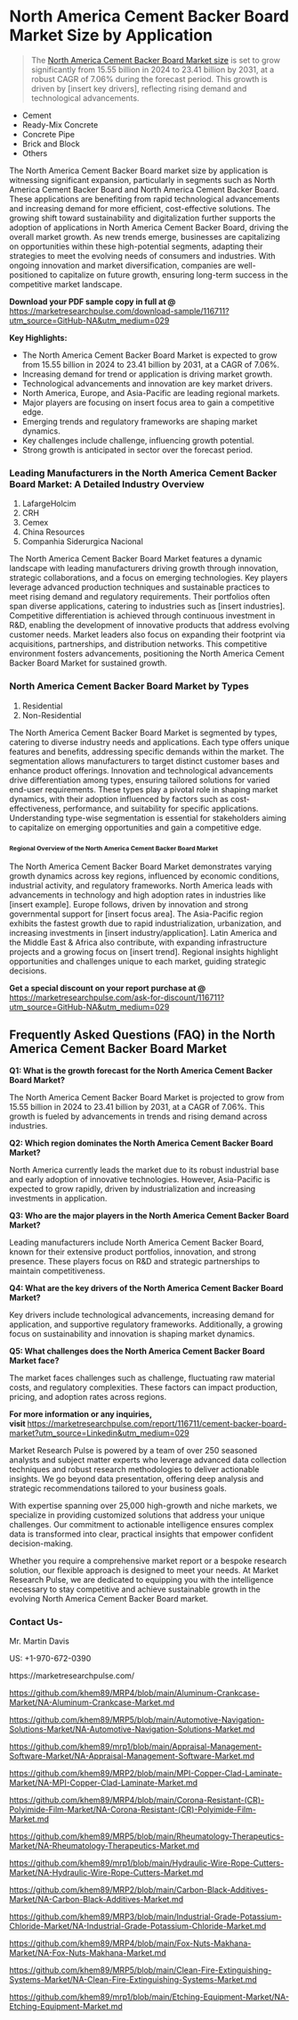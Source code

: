 <h1>North America Cement Backer Board Market&nbsp;Size by Application</h1><blockquote><p>The <a href="https://marketresearchpulse.com/download-sample/116711?utm_source=GitHub-NA&amp;utm_medium=029">North America Cement Backer Board Market size</a> is set to grow significantly from 15.55 billion in 2024 to 23.41 billion by 2031, at a robust CAGR of 7.06% during the forecast period. This growth is driven by [insert key drivers], reflecting rising demand and technological advancements.</p></blockquote><ul><li>Cement <li> Ready-Mix Concrete <li> Concrete Pipe <li> Brick and Block <li> Others</li></ul><p>The North America Cement Backer Board market size by application is witnessing significant expansion, particularly in segments such as North America Cement Backer Board and North America Cement Backer Board. These applications are benefiting from rapid technological advancements and increasing demand for more efficient, cost-effective solutions. The growing shift toward sustainability and digitalization further supports the adoption of applications in North America Cement Backer Board, driving the overall market growth. As new trends emerge, businesses are capitalizing on opportunities within these high-potential segments, adapting their strategies to meet the evolving needs of consumers and industries. With ongoing innovation and market diversification, companies are well-positioned to capitalize on future growth, ensuring long-term success in the competitive market landscape.</p><p><strong>Download your PDF sample copy in full at @ </strong><a href="https://marketresearchpulse.com/download-sample/116711?utm_source=GitHub-NA&amp;utm_medium=029">https://marketresearchpulse.com/download-sample/116711?utm_source=GitHub-NA&amp;utm_medium=029</a></p><p><strong>Key Highlights: </strong></p><ul><li>The North America Cement Backer Board Market is expected to grow from 15.55 billion in 2024 to 23.41 billion by 2031, at a CAGR of 7.06%.</li><li>Increasing demand for trend or application is driving market growth.</li><li>Technological advancements and innovation are key market drivers.</li><li>North America, Europe, and Asia-Pacific are leading regional markets.</li><li>Major players are focusing on insert focus area to gain a competitive edge.</li><li>Emerging trends and regulatory frameworks are shaping market dynamics.</li><li>Key challenges include challenge, influencing growth potential.</li><li>Strong growth is anticipated in sector over the forecast period.</li></ul><h3>Leading Manufacturers in the North America Cement Backer Board Market: A Detailed Industry Overview</h3><ol><li>LafargeHolcim</li><li>CRH</li><li>Cemex</li><li>China Resources</li><li>Companhia Siderurgica Nacional</li></ol><div class="flex max-w-full flex-col flex-grow"><div class="min-h-8 text-message flex w-full flex-col items-end gap-2 whitespace-normal break-words [.text-message+&amp;]:mt-5" dir="auto" data-message-author-role="assistant" data-message-id="fd8432e4-4910-450d-b182-61b7bfb0a01f" data-message-model-slug="gpt-4o"><div class="flex w-full flex-col gap-1 empty:hidden first:pt-[3px]"><div class="markdown prose w-full break-words dark:prose-invert light"><p>The North America Cement Backer Board Market features a dynamic landscape with leading manufacturers driving growth through innovation, strategic collaborations, and a focus on emerging technologies. Key players leverage advanced production techniques and sustainable practices to meet rising demand and regulatory requirements. Their portfolios often span diverse applications, catering to industries such as [insert industries]. Competitive differentiation is achieved through continuous investment in R&amp;D, enabling the development of innovative products that address evolving customer needs. Market leaders also focus on expanding their footprint via acquisitions, partnerships, and distribution networks. This competitive environment fosters advancements, positioning the North America Cement Backer Board Market for sustained growth.</p></div></div></div></div><h3>North America Cement Backer Board Market by Types</h3><ol><li>Residential <li> Non-Residential</li></ol><div class="flex max-w-full flex-col flex-grow"><div class="min-h-8 text-message flex w-full flex-col items-end gap-2 whitespace-normal break-words [.text-message+&amp;]:mt-5" dir="auto" data-message-author-role="assistant" data-message-id="084470be-0bb7-4664-bddf-5156b4f41249" data-message-model-slug="gpt-4o-mini"><div class="flex w-full flex-col gap-1 empty:hidden first:pt-[3px]"><div class="markdown prose w-full break-words dark:prose-invert light"><p>The North America Cement Backer Board Market is segmented by types, catering to diverse industry needs and applications. Each type offers unique features and benefits, addressing specific demands within the market. The segmentation allows manufacturers to target distinct customer bases and enhance product offerings. Innovation and technological advancements drive differentiation among types, ensuring tailored solutions for varied end-user requirements. These types play a pivotal role in shaping market dynamics, with their adoption influenced by factors such as cost-effectiveness, performance, and suitability for specific applications. Understanding type-wise segmentation is essential for stakeholders aiming to capitalize on emerging opportunities and gain a competitive edge.</p></div></div></div></div><h3><span style="font-size: 11px;">Regional Overview of the North America Cement Backer Board Market</span></h3><div class="flex max-w-full flex-col flex-grow"><div class="min-h-8 text-message flex w-full flex-col items-end gap-2 whitespace-normal break-words [.text-message+&amp;]:mt-5" dir="auto" data-message-author-role="assistant" data-message-id="e9038762-ce64-4e30-91c9-9bd413514231" data-message-model-slug="gpt-4o-mini"><div class="flex w-full flex-col gap-1 empty:hidden first:pt-[3px]"><div class="markdown prose w-full break-words dark:prose-invert light"><p>The North America Cement Backer Board Market demonstrates varying growth dynamics across key regions, influenced by economic conditions, industrial activity, and regulatory frameworks. North America leads with advancements in technology and high adoption rates in industries like [insert example]. Europe follows, driven by innovation and strong governmental support for [insert focus area]. The Asia-Pacific region exhibits the fastest growth due to rapid industrialization, urbanization, and increasing investments in [insert industry/application]. Latin America and the Middle East &amp; Africa also contribute, with expanding infrastructure projects and a growing focus on [insert trend]. Regional insights highlight opportunities and challenges unique to each market, guiding strategic decisions.</p></div></div></div></div><p><strong>Get a special discount on your report purchase at @ </strong><a href="https://marketresearchpulse.com/ask-for-discount/116711?utm_source=GitHub-NA&amp;utm_medium=029">https://marketresearchpulse.com/ask-for-discount/116711?utm_source=GitHub-NA&amp;utm_medium=029</a></p><h2>Frequently Asked Questions (FAQ) in the North America Cement Backer Board Market</h2><p><strong>Q1: What is the growth forecast for the North America Cement Backer Board Market?</strong></p><p>The North America Cement Backer Board Market is projected to grow from 15.55 billion in 2024 to 23.41 billion by 2031, at a CAGR of 7.06%. This growth is fueled by advancements in trends and rising demand across industries.</p><p><strong>Q2: Which region dominates the North America Cement Backer Board Market?</strong></p><p>North America currently leads the market due to its robust industrial base and early adoption of innovative technologies. However, Asia-Pacific is expected to grow rapidly, driven by industrialization and increasing investments in application.</p><p><strong>Q3: Who are the major players in the North America Cement Backer Board Market?</strong></p><p>Leading manufacturers include North America Cement Backer Board, known for their extensive product portfolios, innovation, and strong presence. These players focus on R&amp;D and strategic partnerships to maintain competitiveness.</p><p><strong>Q4: What are the key drivers of the North America Cement Backer Board Market?</strong></p><p>Key drivers include technological advancements, increasing demand for application, and supportive regulatory frameworks. Additionally, a growing focus on sustainability and innovation is shaping market dynamics.</p><p><strong>Q5: What challenges does the North America Cement Backer Board Market face?</strong></p><p>The market faces challenges such as challenge, fluctuating raw material costs, and regulatory complexities. These factors can impact production, pricing, and adoption rates across regions.</p><p><strong>For more information or any inquiries, visit&nbsp;</strong><a href="https://marketresearchpulse.com/report/116711/cement-backer-board-market?utm_source=Linkedin&utm_medium=029">https://marketresearchpulse.com/report/116711/cement-backer-board-market?utm_source=Linkedin&utm_medium=029</a></p><p>Market Research Pulse is powered by a team of over 250 seasoned analysts and subject matter experts who leverage advanced data collection techniques and robust research methodologies to deliver actionable insights. We go beyond data presentation, offering deep analysis and strategic recommendations tailored to your business goals.</p><p>With expertise spanning over 25,000 high-growth and niche markets, we specialize in providing customized solutions that address your unique challenges. Our commitment to actionable intelligence ensures complex data is transformed into clear, practical insights that empower confident decision-making.</p><p>Whether you require a comprehensive market report or a bespoke research solution, our flexible approach is designed to meet your needs. At Market Research Pulse, we are dedicated to equipping you with the intelligence necessary to stay competitive and achieve sustainable growth in the evolving North America Cement Backer Board market.</p><h3><strong>Contact Us-</strong></h3><p>Mr. Martin Davis</p><p>US: +1-970-672-0390</p><p>https://marketresearchpulse.com/</p><p><a href="https://github.com/khem89/MRP4/blob/main/Aluminum-Crankcase-Market/NA-Aluminum-Crankcase-Market.md">https://github.com/khem89/MRP4/blob/main/Aluminum-Crankcase-Market/NA-Aluminum-Crankcase-Market.md</a></p><p><a href="https://github.com/khem89/MRP5/blob/main/Automotive-Navigation-Solutions-Market/NA-Automotive-Navigation-Solutions-Market.md">https://github.com/khem89/MRP5/blob/main/Automotive-Navigation-Solutions-Market/NA-Automotive-Navigation-Solutions-Market.md</a></p><p><a href="https://github.com/khem89/mrp1/blob/main/Appraisal-Management-Software-Market/NA-Appraisal-Management-Software-Market.md">https://github.com/khem89/mrp1/blob/main/Appraisal-Management-Software-Market/NA-Appraisal-Management-Software-Market.md</a></p><p><a href="https://github.com/khem89/MRP2/blob/main/MPI-Copper-Clad-Laminate-Market/NA-MPI-Copper-Clad-Laminate-Market.md">https://github.com/khem89/MRP2/blob/main/MPI-Copper-Clad-Laminate-Market/NA-MPI-Copper-Clad-Laminate-Market.md</a></p><p><a href="https://github.com/khem89/MRP4/blob/main/Corona-Resistant-(CR)-Polyimide-Film-Market/NA-Corona-Resistant-(CR)-Polyimide-Film-Market.md">https://github.com/khem89/MRP4/blob/main/Corona-Resistant-(CR)-Polyimide-Film-Market/NA-Corona-Resistant-(CR)-Polyimide-Film-Market.md</a></p><p><a href="https://github.com/khem89/MRP5/blob/main/Rheumatology-Therapeutics-Market/NA-Rheumatology-Therapeutics-Market.md">https://github.com/khem89/MRP5/blob/main/Rheumatology-Therapeutics-Market/NA-Rheumatology-Therapeutics-Market.md</a></p><p><a href="https://github.com/khem89/mrp1/blob/main/Hydraulic-Wire-Rope-Cutters-Market/NA-Hydraulic-Wire-Rope-Cutters-Market.md">https://github.com/khem89/mrp1/blob/main/Hydraulic-Wire-Rope-Cutters-Market/NA-Hydraulic-Wire-Rope-Cutters-Market.md</a></p><p><a href="https://github.com/khem89/MRP2/blob/main/Carbon-Black-Additives-Market/NA-Carbon-Black-Additives-Market.md">https://github.com/khem89/MRP2/blob/main/Carbon-Black-Additives-Market/NA-Carbon-Black-Additives-Market.md</a></p><p><a href="https://github.com/khem89/MRP3/blob/main/Industrial-Grade-Potassium-Chloride-Market/NA-Industrial-Grade-Potassium-Chloride-Market.md">https://github.com/khem89/MRP3/blob/main/Industrial-Grade-Potassium-Chloride-Market/NA-Industrial-Grade-Potassium-Chloride-Market.md</a></p><p><a href="https://github.com/khem89/MRP4/blob/main/Fox-Nuts-Makhana-Market/NA-Fox-Nuts-Makhana-Market.md">https://github.com/khem89/MRP4/blob/main/Fox-Nuts-Makhana-Market/NA-Fox-Nuts-Makhana-Market.md</a></p><p><a href="https://github.com/khem89/MRP5/blob/main/Clean-Fire-Extinguishing-Systems-Market/NA-Clean-Fire-Extinguishing-Systems-Market.md">https://github.com/khem89/MRP5/blob/main/Clean-Fire-Extinguishing-Systems-Market/NA-Clean-Fire-Extinguishing-Systems-Market.md</a></p><p><a href="https://github.com/khem89/mrp1/blob/main/Etching-Equipment-Market/NA-Etching-Equipment-Market.md">https://github.com/khem89/mrp1/blob/main/Etching-Equipment-Market/NA-Etching-Equipment-Market.md</a></p>
